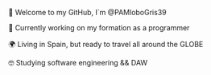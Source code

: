 👋 Welcome to my GitHub, I´m @PAMloboGris39

🔭 Currently working on my formation as a programmer

🌍  Living in Spain, but ready to travel all around the GLOBEㅤ

🤓 Studying software engineering && DAW

